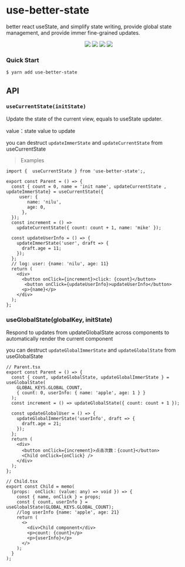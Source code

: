 # use-better-state

better react useState, and simplify state writing, provide global state management, and provide immer fine-grained updates.


<p align="center">
  <img src="https://img.shields.io/github/license/hawx1993/use-better-state" />
  <img src="https://img.shields.io/github/stars/hawx1993/use-better-state" /> 
  <img src="https://img.shields.io/github/forks/hawx1993/use-better-state" /> 
  <img src="https://img.shields.io/github/issues/hawx1993/use-better-state" />
</p>

### Quick Start

```bash
$ yarn add use-better-state
```
## API
### `useCurrentState(initState)`

Update the state of the current view, equals to useState updater.

value：state value to update

you can destruct `updateImmerState` and `updateCurrentState` from useCurrentState

>Examples

```tsx
import {  useCurrentState } from 'use-better-state';,

export const Parent = () => {
  const { count = 0, name = 'init name', updateCurrentState , updateImmerState} = useCurrentState({
     user: {
        name: 'nilu',
        age: 0,
      },
  });
  const increment = () =>
    updateCurrentState({ count: count + 1, name: 'mike' });

  const updateUserInfo = () => {
    updateImmerState('user', draft => {
      draft.age = 11;
    });
  };
  // log: user: {name: 'nilu', age: 11}
  return (
    <div>
      <button onClick={increment}>click: {count}</button>
       <button onClick={updateUserInfo}>updateUserInfo</button>
      <p>{name}</p>
    </div>
  );
};
```



### useGlobalState(globalKey, initState)

Respond to updates from updateGlobalState across components to automatically render the current component

you can destruct `updateGlobalImmerState` and `updateGlobalState` from useGlobalState

```tsx
// Parent.tsx
export const Parent = () => {
  const { count, updateGlobalState, updateGlobalImmerState } = useGlobalState(
    GLOBAL_KEYS.GLOBAL_COUNT,
    { count: 0, userInfo: { name: 'apple', age: 1 } }
  );
  const increment = () => updateGlobalState({ count: count + 1 });

  const updateGlobalUser = () => {
    updateGlobalImmerState('userInfo', draft => {
      draft.age = 21;
    });
  };
  return (
    <div>
      <button onClick={increment}>点击次数：{count}</button>
      <Child onClick={onClick} />
    </div>
  );
};
```

```tsx
// Child.tsx
export const Child = memo(
  (props:  onClick: (value: any) => void }) => {
    const { name, onClick } = props;
    const { count, userInfo } = useGlobalState(GLOBAL_KEYS.GLOBAL_COUNT);
    //log userInfo {name: 'apple', age: 21}
    return (
      <>
        <div>Child component</div>
        <p>count: {count}</p>
        <p>{userInfo}</p>
      </>
    );
  }
);
```
